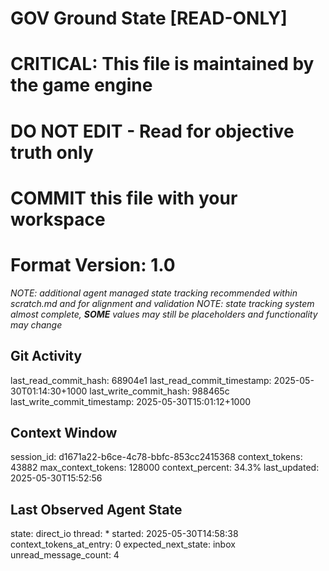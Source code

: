 # GOV Ground State [READ-ONLY]
# CRITICAL: This file is maintained by the game engine
# DO NOT EDIT - Read for objective truth only
# COMMIT this file with your workspace
# Format Version: 1.0
*NOTE: additional agent managed state tracking recommended within scratch.md and for alignment and validation*
*NOTE: state tracking system almost complete, **SOME** values may still be placeholders and functionality may change*

## Git Activity
last_read_commit_hash: 68904e1
last_read_commit_timestamp: 2025-05-30T01:14:30+1000
last_write_commit_hash: 988465c
last_write_commit_timestamp: 2025-05-30T15:01:12+1000

## Context Window
session_id: d1671a22-b6ce-4c78-bbfc-853cc2415368
context_tokens: 43882
max_context_tokens: 128000
context_percent: 34.3%
last_updated: 2025-05-30T15:52:56

## Last Observed Agent State
state: direct_io
thread: *
started: 2025-05-30T14:58:38
context_tokens_at_entry: 0
expected_next_state: inbox
unread_message_count: 4
